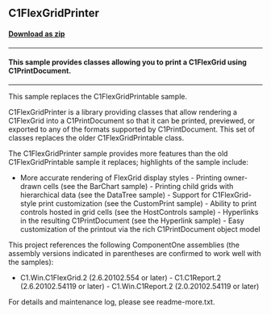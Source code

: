 ## C1FlexGridPrinter
#### [Download as zip](https://grapecity.github.io/DownGit/#/home?url=https://github.com/GrapeCity/ComponentOne-WinForms-Samples/tree/master/NetFramework\Reports\C1Preview\CS\C1FlexGridPrintable2\C1FlexGridPrinter)
____
#### This sample provides classes allowing you to print a C1FlexGrid using C1PrintDocument. 
____
This sample replaces the C1FlexGridPrintable sample. 

C1FlexGridPrinter is a library providing classes that allow rendering a C1FlexGrid into a C1PrintDocument so that it can be printed, previewed, or exported to any of the formats supported by C1PrintDocument. This set of classes replaces the older C1FlexGridPrintable class. 

The C1FlexGridPrinter sample provides more features than the old C1FlexGridPrintable sample it replaces; highlights of the sample include: 

- More accurate rendering of FlexGrid display styles - Printing owner-drawn cells (see the BarChart sample) - Printing child grids with hierarchical data (see the DataTree sample) - Support for C1FlexGrid-style print customization (see the CustomPrint sample) - Ability to print controls hosted in grid cells (see the HostControls sample) - Hyperlinks in the resulting C1PrintDocument (see the Hyperlink sample) - Easy customization of the printout via the rich C1PrintDocument object model 

This project references the following ComponentOne assemblies (the assembly versions indicated in parentheses are confirmed to work well with the samples): 

- C1.Win.C1FlexGrid.2 (2.6.20102.554 or later) - C1.C1Report.2       (2.6.20102.54119 or later) - C1.Win.C1Report.2   (2.0.20102.54119 or later) 

For details and maintenance log, please see readme-more.txt. 